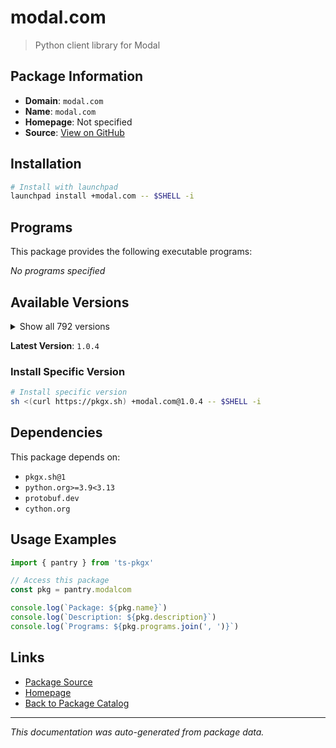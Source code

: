 # modal.com

> Python client library for Modal

## Package Information

- **Domain**: `modal.com`
- **Name**: `modal.com`
- **Homepage**: Not specified
- **Source**: [View on GitHub](https://github.com/pkgxdev/pantry/tree/main/projects/modal.com/package.yml)

## Installation

```bash
# Install with launchpad
launchpad install +modal.com -- $SHELL -i
```

## Programs

This package provides the following executable programs:

*No programs specified*

## Available Versions

<details>
<summary>Show all 792 versions</summary>

- `1.0.4`, `1.0.3`, `1.0.2`, `1.0.1`, `1.0.0`
- `0.77.0`, `0.76.5`, `0.76.4`, `0.76.3`, `0.76.2`
- `0.76.1`, `0.76.0`, `0.75.8`, `0.75.7`, `0.75.6`
- `0.75.5`, `0.75.4`, `0.75.3`, `0.75.2`, `0.75.1`
- `0.75.0`, `0.74.63`, `0.74.62`, `0.74.61`, `0.74.60`
- `0.74.59`, `0.74.58`, `0.74.57`, `0.74.56`, `0.74.55`
- `0.74.54`, `0.74.53`, `0.74.52`, `0.74.51`, `0.74.50`
- `0.74.49`, `0.74.48`, `0.74.47`, `0.74.46`, `0.74.45`
- `0.74.44`, `0.74.43`, `0.74.42`, `0.74.41`, `0.74.40`
- `0.74.39`, `0.74.38`, `0.74.37`, `0.74.36`, `0.74.35`
- `0.74.34`, `0.74.33`, `0.74.32`, `0.74.31`, `0.74.30`
- `0.74.29`, `0.74.28`, `0.74.27`, `0.74.26`, `0.74.25`
- `0.74.24`, `0.74.23`, `0.74.22`, `0.74.21`, `0.74.20`
- `0.74.19`, `0.74.18`, `0.74.17`, `0.74.16`, `0.74.15`
- `0.74.14`, `0.74.13`, `0.74.12`, `0.74.11`, `0.74.10`
- `0.74.9`, `0.74.8`, `0.74.7`, `0.74.6`, `0.74.5`
- `0.74.4`, `0.74.3`, `0.74.2`, `0.74.1`, `0.74.0`
- `0.73.173`, `0.73.172`, `0.73.171`, `0.73.170`, `0.73.169`
- `0.73.168`, `0.73.167`, `0.73.166`, `0.73.165`, `0.73.164`
- `0.73.163`, `0.73.162`, `0.73.161`, `0.73.160`, `0.73.159`
- `0.73.158`, `0.73.157`, `0.73.156`, `0.73.155`, `0.73.154`
- `0.73.153`, `0.73.152`, `0.73.151`, `0.73.150`, `0.73.149`
- `0.73.148`, `0.73.147`, `0.73.146`, `0.73.145`, `0.73.144`
- `0.73.143`, `0.73.142`, `0.73.141`, `0.73.140`, `0.73.139`
- `0.73.138`, `0.73.137`, `0.73.136`, `0.73.135`, `0.73.134`
- `0.73.133`, `0.73.132`, `0.73.131`, `0.73.130`, `0.73.129`
- `0.73.128`, `0.73.127`, `0.73.126`, `0.73.125`, `0.73.124`
- `0.73.123`, `0.73.122`, `0.73.121`, `0.73.120`, `0.73.119`
- `0.73.118`, `0.73.117`, `0.73.116`, `0.73.115`, `0.73.114`
- `0.73.113`, `0.73.112`, `0.73.111`, `0.73.110`, `0.73.109`
- `0.73.108`, `0.73.107`, `0.73.106`, `0.73.105`, `0.73.104`
- `0.73.103`, `0.73.102`, `0.73.101`, `0.73.100`, `0.73.99`
- `0.73.98`, `0.73.97`, `0.73.96`, `0.73.95`, `0.73.94`
- `0.73.93`, `0.73.92`, `0.73.91`, `0.73.90`, `0.73.89`
- `0.73.88`, `0.73.87`, `0.73.86`, `0.73.85`, `0.73.84`
- `0.73.83`, `0.73.82`, `0.73.81`, `0.73.80`, `0.73.79`
- `0.73.78`, `0.73.77`, `0.73.76`, `0.73.75`, `0.73.74`
- `0.73.73`, `0.73.72`, `0.73.71`, `0.73.70`, `0.73.69`
- `0.73.68`, `0.73.67`, `0.73.66`, `0.73.65`, `0.73.64`
- `0.73.63`, `0.73.62`, `0.73.61`, `0.73.60`, `0.73.59`
- `0.73.58`, `0.73.57`, `0.73.56`, `0.73.55`, `0.73.54`
- `0.73.53`, `0.73.52`, `0.73.51`, `0.73.50`, `0.73.49`
- `0.73.48`, `0.73.47`, `0.73.46`, `0.73.45`, `0.73.44`
- `0.73.43`, `0.73.42`, `0.73.41`, `0.73.40`, `0.73.39`
- `0.73.38`, `0.73.37`, `0.73.36`, `0.73.35`, `0.73.34`
- `0.73.33`, `0.73.32`, `0.73.31`, `0.73.30`, `0.73.29`
- `0.73.28`, `0.73.27`, `0.73.26`, `0.73.25`, `0.73.24`
- `0.73.23`, `0.73.22`, `0.73.21`, `0.73.20`, `0.73.19`
- `0.73.18`, `0.73.17`, `0.73.16`, `0.73.15`, `0.73.14`
- `0.73.13`, `0.73.12`, `0.73.11`, `0.73.10`, `0.73.9`
- `0.73.8`, `0.73.7`, `0.73.6`, `0.73.5`, `0.73.4`
- `0.73.3`, `0.73.2`, `0.73.1`, `0.73.0`, `0.72.58`
- `0.72.57`, `0.72.56`, `0.72.55`, `0.72.54`, `0.72.53`
- `0.72.52`, `0.72.51`, `0.72.50`, `0.72.49`, `0.72.48`
- `0.72.47`, `0.72.46`, `0.72.45`, `0.72.44`, `0.72.43`
- `0.72.42`, `0.72.41`, `0.72.40`, `0.72.39`, `0.72.38`
- `0.72.37`, `0.72.36`, `0.72.35`, `0.72.34`, `0.72.33`
- `0.72.32`, `0.72.31`, `0.72.30`, `0.72.29`, `0.72.28`
- `0.72.27`, `0.72.26`, `0.72.25`, `0.72.24`, `0.72.23`
- `0.72.22`, `0.72.21`, `0.72.20`, `0.72.19`, `0.72.18`
- `0.72.17`, `0.72.16`, `0.72.15`, `0.72.14`, `0.72.13`
- `0.72.12`, `0.72.11`, `0.72.10`, `0.72.9`, `0.72.8`
- `0.72.7`, `0.72.6`, `0.72.5`, `0.72.4`, `0.72.3`
- `0.72.2`, `0.72.1`, `0.72.0`, `0.71.13`, `0.71.12`
- `0.71.11`, `0.71.10`, `0.71.9`, `0.71.8`, `0.71.7`
- `0.71.6`, `0.71.5`, `0.71.4`, `0.71.3`, `0.71.2`
- `0.71.1`, `0.71.0`, `0.70.7`, `0.70.6`, `0.70.5`
- `0.70.4`, `0.70.3`, `0.70.2`, `0.70.1`, `0.70.0`
- `0.69.2`, `0.69.1`, `0.69.0`, `0.68.55`, `0.68.54`
- `0.68.53`, `0.68.52`, `0.68.51`, `0.68.50`, `0.68.49`
- `0.68.48`, `0.68.47`, `0.68.46`, `0.68.45`, `0.68.44`
- `0.68.43`, `0.68.42`, `0.68.41`, `0.68.40`, `0.68.39`
- `0.68.38`, `0.68.37`, `0.68.36`, `0.68.35`, `0.68.34`
- `0.68.33`, `0.68.32`, `0.68.31`, `0.68.30`, `0.68.29`
- `0.68.28`, `0.68.27`, `0.68.26`, `0.68.25`, `0.68.24`
- `0.68.23`, `0.68.22`, `0.68.21`, `0.68.20`, `0.68.19`
- `0.68.18`, `0.68.17`, `0.68.16`, `0.68.15`, `0.68.14`
- `0.68.13`, `0.68.12`, `0.68.11`, `0.68.10`, `0.68.9`
- `0.68.8`, `0.68.7`, `0.68.6`, `0.68.5`, `0.68.4`
- `0.68.3`, `0.68.2`, `0.68.1`, `0.68.0`, `0.67.47`
- `0.67.46`, `0.67.45`, `0.67.44`, `0.67.43`, `0.67.42`
- `0.67.41`, `0.67.40`, `0.67.39`, `0.67.38`, `0.67.37`
- `0.67.36`, `0.67.35`, `0.67.34`, `0.67.33`, `0.67.32`
- `0.67.31`, `0.67.30`, `0.67.29`, `0.67.28`, `0.67.27`
- `0.67.26`, `0.67.25`, `0.67.24`, `0.67.23`, `0.67.22`
- `0.67.21`, `0.67.20`, `0.67.19`, `0.67.18`, `0.67.17`
- `0.67.16`, `0.67.15`, `0.67.14`, `0.67.13`, `0.67.12`
- `0.67.11`, `0.67.10`, `0.67.9`, `0.67.8`, `0.67.7`
- `0.67.6`, `0.67.5`, `0.67.4`, `0.67.3`, `0.67.2`
- `0.67.1`, `0.67.0`, `0.66.52`, `0.66.51`, `0.66.50`
- `0.66.49`, `0.66.48`, `0.66.47`, `0.66.46`, `0.66.45`
- `0.66.44`, `0.66.43`, `0.66.42`, `0.66.41`, `0.66.40`
- `0.66.39`, `0.66.38`, `0.66.37`, `0.66.36`, `0.66.35`
- `0.66.34`, `0.66.33`, `0.66.32`, `0.66.31`, `0.66.30`
- `0.66.29`, `0.66.28`, `0.66.27`, `0.66.26`, `0.66.25`
- `0.66.24`, `0.66.23`, `0.66.22`, `0.66.21`, `0.66.20`
- `0.66.19`, `0.66.18`, `0.66.17`, `0.66.16`, `0.66.15`
- `0.66.14`, `0.66.13`, `0.66.12`, `0.66.11`, `0.66.10`
- `0.66.9`, `0.66.8`, `0.66.7`, `0.66.6`, `0.66.5`
- `0.66.4`, `0.66.3`, `0.66.2`, `0.66.1`, `0.66.0`
- `0.65.66`, `0.65.65`, `0.65.64`, `0.65.63`, `0.65.62`
- `0.65.61`, `0.65.60`, `0.65.59`, `0.65.58`, `0.65.57`
- `0.65.56`, `0.65.55`, `0.65.54`, `0.65.53`, `0.65.52`
- `0.65.51`, `0.65.50`, `0.65.49`, `0.65.48`, `0.65.47`
- `0.65.46`, `0.65.45`, `0.65.44`, `0.65.43`, `0.65.42`
- `0.65.41`, `0.65.40`, `0.65.39`, `0.65.38`, `0.65.37`
- `0.65.36`, `0.65.35`, `0.65.34`, `0.65.33`, `0.65.32`
- `0.65.31`, `0.65.30`, `0.65.29`, `0.65.28`, `0.65.27`
- `0.65.26`, `0.65.25`, `0.65.24`, `0.65.23`, `0.65.22`
- `0.65.21`, `0.65.20`, `0.65.19`, `0.65.18`, `0.65.17`
- `0.65.16`, `0.65.15`, `0.65.14`, `0.65.13`, `0.65.12`
- `0.65.11`, `0.65.10`, `0.65.9`, `0.65.8`, `0.65.7`
- `0.65.6`, `0.65.5`, `0.65.4`, `0.65.3`, `0.65.2`
- `0.65.1`, `0.65.0`, `0.64.235`, `0.64.234`, `0.64.233`
- `0.64.232`, `0.64.231`, `0.64.230`, `0.64.229`, `0.64.228`
- `0.64.227`, `0.64.226`, `0.64.225`, `0.64.224`, `0.64.223`
- `0.64.222`, `0.64.221`, `0.64.220`, `0.64.219`, `0.64.218`
- `0.64.217`, `0.64.216`, `0.64.215`, `0.64.214`, `0.64.213`
- `0.64.212`, `0.64.211`, `0.64.210`, `0.64.209`, `0.64.208`
- `0.64.207`, `0.64.206`, `0.64.205`, `0.64.204`, `0.64.203`
- `0.64.202`, `0.64.201`, `0.64.200`, `0.64.199`, `0.64.198`
- `0.64.197`, `0.64.196`, `0.64.195`, `0.64.194`, `0.64.193`
- `0.64.192`, `0.64.191`, `0.64.190`, `0.64.189`, `0.64.188`
- `0.64.187`, `0.64.186`, `0.64.185`, `0.64.184`, `0.64.183`
- `0.64.182`, `0.64.181`, `0.64.180`, `0.64.178`, `0.64.177`
- `0.64.176`, `0.64.175`, `0.64.174`, `0.64.173`, `0.64.172`
- `0.64.171`, `0.64.170`, `0.64.169`, `0.64.168`, `0.64.167`
- `0.64.166`, `0.64.165`, `0.64.164`, `0.64.163`, `0.64.162`
- `0.64.161`, `0.64.160`, `0.64.159`, `0.64.158`, `0.64.157`
- `0.64.156`, `0.64.155`, `0.64.154`, `0.64.153`, `0.64.152`
- `0.64.151`, `0.64.150`, `0.64.149`, `0.64.148`, `0.64.147`
- `0.64.146`, `0.64.145`, `0.64.144`, `0.64.143`, `0.64.142`
- `0.64.141`, `0.64.140`, `0.64.139`, `0.64.138`, `0.64.137`
- `0.64.136`, `0.64.135`, `0.64.134`, `0.64.133`, `0.64.132`
- `0.64.131`, `0.64.130`, `0.64.129`, `0.64.128`, `0.64.127`
- `0.64.126`, `0.64.125`, `0.64.124`, `0.64.123`, `0.64.122`
- `0.64.121`, `0.64.120`, `0.64.119`, `0.64.118`, `0.64.117`
- `0.64.116`, `0.64.115`, `0.64.114`, `0.64.113`, `0.64.112`
- `0.64.111`, `0.64.110`, `0.64.109`, `0.64.108`, `0.64.107`
- `0.64.106`, `0.64.105`, `0.64.104`, `0.64.103`, `0.64.102`
- `0.64.101`, `0.64.100`, `0.64.99`, `0.64.98`, `0.64.97`
- `0.64.96`, `0.64.95`, `0.64.94`, `0.64.93`, `0.64.92`
- `0.64.91`, `0.64.90`, `0.64.89`, `0.64.88`, `0.64.87`
- `0.64.86`, `0.64.85`, `0.64.84`, `0.64.82`, `0.64.79`
- `0.64.78`, `0.64.77`, `0.64.76`, `0.64.75`, `0.64.74`
- `0.64.73`, `0.64.72`, `0.64.71`, `0.64.70`, `0.64.69`
- `0.64.68`, `0.64.67`, `0.64.66`, `0.64.65`, `0.64.64`
- `0.64.63`, `0.64.62`, `0.64.61`, `0.64.60`, `0.64.59`
- `0.64.58`, `0.64.57`, `0.64.56`, `0.64.55`, `0.64.54`
- `0.64.53`, `0.64.52`, `0.64.51`, `0.64.50`, `0.64.49`
- `0.64.48`, `0.64.47`, `0.64.46`, `0.64.45`, `0.64.44`
- `0.64.43`, `0.64.42`, `0.64.41`, `0.64.40`, `0.64.39`
- `0.64.38`, `0.64.37`, `0.64.36`, `0.64.35`, `0.64.34`
- `0.64.33`, `0.64.32`, `0.64.31`, `0.64.30`, `0.64.29`
- `0.64.28`, `0.64.27`, `0.64.26`, `0.64.25`, `0.64.24`
- `0.64.23`, `0.64.22`, `0.64.21`, `0.64.20`, `0.64.19`
- `0.64.18`, `0.64.17`, `0.64.16`, `0.64.15`, `0.64.14`
- `0.64.13`, `0.64.12`, `0.64.11`, `0.64.10`, `0.64.9`
- `0.64.8`, `0.64.7`

</details>

**Latest Version**: `1.0.4`

### Install Specific Version

```bash
# Install specific version
sh <(curl https://pkgx.sh) +modal.com@1.0.4 -- $SHELL -i
```

## Dependencies

This package depends on:

- `pkgx.sh@1`
- `python.org>=3.9<3.13`
- `protobuf.dev`
- `cython.org`

## Usage Examples

```typescript
import { pantry } from 'ts-pkgx'

// Access this package
const pkg = pantry.modalcom

console.log(`Package: ${pkg.name}`)
console.log(`Description: ${pkg.description}`)
console.log(`Programs: ${pkg.programs.join(', ')}`)
```

## Links

- [Package Source](https://github.com/pkgxdev/pantry/tree/main/projects/modal.com/package.yml)
- [Homepage](#)
- [Back to Package Catalog](../package-catalog.md)

---

*This documentation was auto-generated from package data.*

